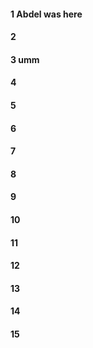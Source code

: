 #### 1 Abdel was here
#### 2
#### 3 umm
#### 4
#### 5
#### 6
#### 7
#### 8
#### 9
#### 10
#### 11
#### 12
#### 13
#### 14
#### 15